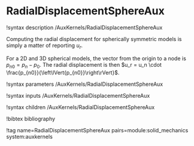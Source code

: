 # RadialDisplacementSphereAux

!syntax description /AuxKernels/RadialDisplacementSphereAux

Computing the radial displacement for spherically symmetric models is simply a matter
of reporting $u_r$.

For a 2D and 3D spherical models, the vector from the origin to a node is $p_{n0} = p_n - p_0$.  The radial displacement is then $u_r = u_n \cdot \frac{p_{n0}}{\left\lVert{p_{n0}}\right\rVert}$.

!syntax parameters /AuxKernels/RadialDisplacementSphereAux

!syntax inputs /AuxKernels/RadialDisplacementSphereAux

!syntax children /AuxKernels/RadialDisplacementSphereAux

!bibtex bibliography

!tag name=RadialDisplacementSphereAux pairs=module:solid_mechanics system:auxkernels

